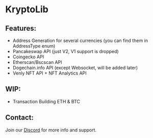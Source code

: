 # KryptoLib
## Features:
- Address Generation for several currencies (you can find them in AddressType enum)
- Pancakeswap API (just V2, V1 support is dropped)
- Coingecko API
- Etherscan/Bscscan API
- Dogechain.info API (except Websocket, will be added later)
- Venly NFT API + NFT Analytics API

## WIP:
- Transaction Building ETH & BTC

## Contact:
Join our <a href="https://discord.gg/NbW6JVvxY7">Discord</a> for more info and support.
